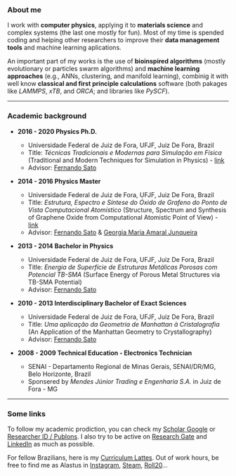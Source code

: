 ### About me

I work with **computer physics**, applying it to **materials science** and complex systems (the last one mostly for fun). Most of my time is spended coding and helping other researchers to improve their **data management tools** and machine learning aplications. 

An important part of my works is the use of **bioinspired algorithms** (mostly evolutionary or particles swarm algorithms) and **machine learning approaches** (e.g., ANNs, clustering, and manifold learning), combinig it with well know **classical and first principle calculations** software (both pakages like _LAMMPS_, _xTB_, and _ORCA_; and libraries like _PySCF_).

* * * 

### Academic background 

- **2016 - 2020   Physics Ph.D.**
  - Universidade Federal de Juiz de Fora, UFJF, Juiz De Fora, Brazil
  - Title: _Técnicas Tradicionais e Modernas para Simulação em Física_ (Traditional and Modern Techniques for Simulation in Physics) - [link](https://repositorio.ufjf.br/jspui/handle/ufjf/13131)
  - Advisor: [Fernando Sato](https://www.fisica.ufjf.br/~sjfsato/)

- **2014 - 2016 	Physics Master**
  - Universidade Federal de Juiz de Fora, UFJF, Juiz De Fora, Brazil
  - Title: _Estrutura, Espectro e Síntese do Óxido de Grafeno do Ponto de Vista Computacional Atomístico_ (Structure, Spectrum and Synthesis of Graphene Oxide from Computational Atomistic Point of View)  - [link](https://repositorio.ufjf.br/jspui/handle/ufjf/8129)
  - Advisor: [Fernando Sato](https://www.fisica.ufjf.br/~sjfsato/) & [Georgia Maria Amaral Junqueira](https://scholar.google.com.br/citations?user=7lIH-p4AAAAJ)

- **2013 - 2014 	Bachelor in Physics**
  - Universidade Federal de Juiz de Fora, UFJF, Juiz De Fora, Brazil
  - Title: _Energia de Superfície de Estruturas Metálicas Porosas com Potencial TB-SMA_ (Surface Energy of Porous Metal Structures via TB-SMA Potential)
  - Advisor: [Fernando Sato](https://www.fisica.ufjf.br/~sjfsato/)

- **2010 - 2013 	Interdisciplinary Bachelor of Exact Sciences**
  - Universidade Federal de Juiz de Fora, UFJF, Juiz De Fora, Brazil
  - Title: _Uma aplicação da Geometria de Manhattan à Cristalografia_ (An Application of the Manhattan Geometry to Crystallography)
  - Advisor: [Fernando Sato](https://www.fisica.ufjf.br/~sjfsato/)

- **2008 - 2009 	Technical Education - Electronics Technician**
  - SENAI - Departamento Regional de Minas Gerais, SENAI/DR/MG, Belo Horizonte, Brazil
  - Sponsered by _Mendes Júnior Trading e Engenharia S.A._ in Juiz de Fora - MG


* * *

### Some links
To follow my academic prodiction, you can check my [Scholar Google](https://scholar.google.com/citations?user=KtS3vY4AAAAJ) or [Researcher ID / Publons](https://publons.com/researcher/K-8608-2017/).
I also try to be active on [Research Gate](https://www.researchgate.net/profile/J_Mendonca3) and [LinkedIn](https://www.linkedin.com/in/jo%C3%A3o-paulo-almeida-de-mendon%C3%A7a-574598b1/) as much as possible. 

For fellow Brazilians, here is my [Curriculum Lattes](http://lattes.cnpq.br/9634543121104157). Out of work hours, be free to find me as Alastus in [Instagram](https://www.instagram.com/alastus/), [Steam](https://steamcommunity.com/id/alastus), [Roll20](https://app.roll20.net/users/5980503/alastus)...

